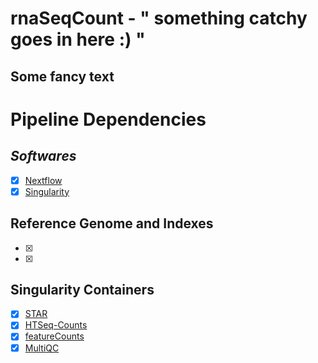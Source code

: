 # rnaSeqCount - " something catchy goes in here :) "
Some fancy text
----

# Pipeline Dependencies
## _*Softwares*_
- [x] [Nextflow](https://www.nextflow.io/)
- [x] [Singularity](http://singularity.lbl.gov/)

## Reference Genome and Indexes
- [x] 
- [x] 

## Singularity Containers
- [x] [STAR](https://github.com/alexdobin/STAR)
- [x] [HTSeq-Counts](https://htseq.readthedocs.io/en/release_0.9.1/overview.html)
- [x] [featureCounts](http://subread.sourceforge.net/)
- [x] [MultiQC](http://multiqc.info/)
